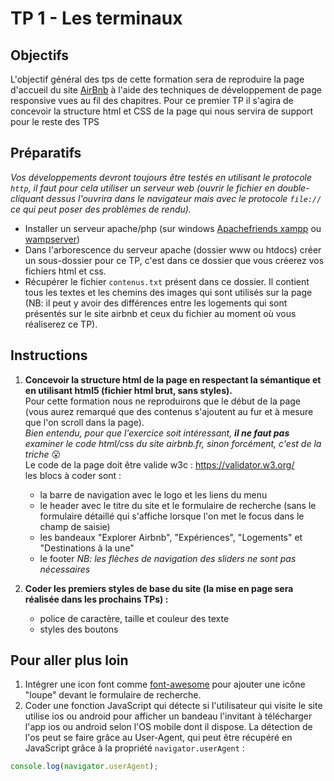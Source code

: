 # TP 1 - Les terminaux

## Objectifs
L'objectif général des tps de cette formation sera de reproduire la page d'accueil du site [AirBnb](https://www.airbnb.fr/) à l'aide des techniques de développement de page responsive vues au fil des chapitres.
Pour ce premier TP il s'agira de concevoir la structure html et CSS de la page qui nous servira de support pour le reste des TPS


## Préparatifs
*Vos développements devront toujours être testés en utilisant le protocole `http`, il faut pour cela utiliser un serveur web (ouvrir le fichier en double-cliquant dessus l'ouvrira dans le navigateur mais avec le protocole `file://` ce qui peut poser des problèmes de rendu).*
- Installer un serveur apache/php (sur windows [Apachefriends xampp](https://www.apachefriends.org/fr/index.html) ou [wampserver](http://www.wampserver.com/))
- Dans l'arborescence du serveur apache (dossier www ou htdocs) créer un sous-dossier pour ce TP, c'est dans ce dossier que vous créerez vos fichiers html et css.
- Récupérer le fichier `contenus.txt` présent dans ce dossier. Il contient tous les textes et les chemins des images qui sont utilisés sur la page (NB: il peut y avoir des différences entre les logements qui sont présentés sur le site airbnb et ceux du fichier au moment où vous réaliserez ce TP).

## Instructions
1. **Concevoir la structure html de la page en respectant la sémantique et en utilisant html5 (fichier html brut, sans styles).**<br>
Pour cette formation nous ne reproduirons que le début de la page (vous aurez remarqué que des contenus s'ajoutent au fur et à mesure que l'on scroll dans la page).<br>
*Bien entendu, pour que l'exercice soit intéressant, **il ne faut pas** examiner le code html/css du site airbnb.fr, sinon forcément, c'est de la triche* :open_mouth:<br>
Le code de la page doit être valide w3c : https://validator.w3.org/<br/>
les blocs à coder sont :
	- la barre de navigation avec le logo et les liens du menu
	- le header avec le titre du site et le formulaire de recherche (sans le formulaire détaillé qui s'affiche lorsque l'on met le focus dans le champ de saisie)
	- les bandeaux "Explorer Airbnb", "Expériences", "Logements" et "Destinations à la une"<br>
	- le footer
	*NB: les flèches de navigation des sliders ne sont pas nécessaires*

2. **Coder les premiers styles de base du site (la mise en page sera réalisée dans les prochains TPs) :**
	- police de caractère, taille et couleur des texte
	- styles des boutons


## Pour aller plus loin
1. Intégrer une icon font comme [font-awesome](http://fontawesome.io/icons/) pour ajouter une icône "loupe" devant le formulaire de recherche.
2. Coder une fonction JavaScript qui détecte si l'utilisateur qui visite le site utilise ios ou android pour afficher un bandeau l'invitant à télécharger l'app ios ou android selon l'OS mobile dont il dispose. La détection de l'os peut se faire grâce au User-Agent, qui peut être récupéré en JavaScript grâce à la propriété `navigator.userAgent` :
```js
console.log(navigator.userAgent);
```
